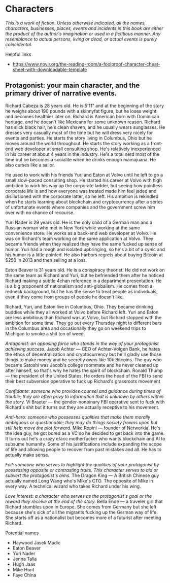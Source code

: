 # Characters
*This is a work of fiction. Unless otherwise indicated, all the names, characters, businesses, places, events and incidents in this book are either the product of the author's imagination or used in a fictitious manner. Any resemblance to actual persons, living or dead, or actual events is purely coincidental.*

Helpful links
* https://www.novlr.org/the-reading-room/a-foolproof-character-cheat-sheet-with-downloadable-template

## Protagonist: your main character, and the primary driver of narrative events.
Richard Cabeza is 28 years old. He is 5'11" and at the beginning of the story he weighs about 190 pounds with a skinnyfat figure, but he loses weight and becomes healthier later on. Richard is American born with Dominican heritage, and he doesn't like Mexicans for some unknown reason. Richard has slick black hair, he's clean shaven, and he usually wears sunglasses. He dresses very casually most of the time but he will dress very nicely for events and parties. He starts the story living in Columbus, Ohio but he moves around the world throughout. He starts the story working as a front-end web developer at small consulting shop. He's relatively inexperienced in his career at about 4 years in the industry. He's a total nerd most of the time but he becomes a socialite when he drinks enough mamajuana. He also curses like a sailor.

He used to work with his friends Yuri and Eaton at Volvo until he left to go a small slow-paced consulting shop. He started his career at Volvo with high ambition to work his way up the corporate ladder, but seeing how pointless corporate life is and how everyone was treated made him feel jaded and disillusioned with the corporate latter, so he left. His ambition is rekindled when he starts learning about blockchain and cryptocurrency after a series of unfortunate events where companies and the government screw him over with no chance of recourse.

Yuri Nader is 29 years old. He is the only child of a German man and a Russian woman who met in New York while working at the same convenience store. He works as a back-end web developer at Volvo. He was on Richard's team working on the same application at Volvo. They became friends when they realized they have the same fucked up sense of humor. Yuri had a rough and isolated upbringing, so he's a bit of a cynic and his humor is a little pointed. He also harbors regrets about buying Bitcoin at $250 in 2013 and then selling at a loss.

Eaton Beaver is 31 years old. He is a conspiracy theorist. He did not work on the same team as Richard and Yuri, but he befriended them after he noticed Richard making a subtle 4chan reference in a department presentation. He is a big proponent of nationalism and anti-globalism. He comes from a redneck background, but he has the sense to treat people as individuals, even if they come from groups of people he doesn't like. 

Richard, Yuri, and Eaton live in Columbus, Ohio. They became drinking buddies while they all worked at Volvo before Richard left. Yuri and Eaton are less ambitious than Richard was at Volvo, but Richard stopped with the ambition for some time. They go out every Thursday night to different bars in the Columbus area and occasionally they go on weekend trips to Michigan to smoke a shit ton of weed. 

*Antagonist: an opposing force who stands in the way of your protagonist achieving success.*
Jacob Achter — CEO of Achter-Volgen Bank, he hates the ethos of decentralization and cryptocurrency but he'll gladly use those things to make money and he secretly owns like 10k Bitcoins. The guy who became Satoshi was Jacob's college roommate and he never cleaned up after himself, so that's why he hates the spirit of blockchain. 
Ronald Thump — the president of the United States. He orders the head of the FBI to send their best subversion operative to fuck up Richard's grassroots movement
<!-- Antoine Gonzalez — the secretary general of the United Nations. We'll make him the ultimate bad guy advocating for the nation states to crush Richard's network state -->

*Confidante: someone who provides counsel and guidance during times of trouble; they are often privy to information that is unknown by others within the story.*
Vi Braeter — the gender-nonbinary FBI operative sent to fuck with Richard's shit but it turns out they are actually receptive to his movement. 

*Anti-hero: someone who possesses qualities that make them morally ambiguous or questionable; they may do things society frowns upon but still help move the plot forward.*
Mike Ropini — founder of Networkia. He's the idea guy, he got bored as a VC so he decided to get back into the game. It turns out he's a crazy e/acc motherfucker who wants blockchain and AI to subsume humanity. Some of his justifications include expanding the scope of life and allowing people to recover from past mistakes and all. He has to actually make sense. 

*Foil: someone who serves to highlight the qualities of your protagonist by possessing opposite or contrasting traits. This character serves to aid or subvert the protagonist's aims.*
The Dragon King — A British Chinese guy actually named Long Wang who's Mike's CTO. The opposite of Mike in every way.  A technical wizard who takes Richard under his wing.

*Love Interest: a character who serves as the protagonist's goal or the reward they receive at the end of the story.*
Bella Ende — a traveler girl that Richard stumbles upon in Europe. She comes from Germany but she left because she's sick of all the migrants fucking up the German way of life. She starts off as a nationalist but becomes more of a futurist after meeting Richard. 

Potential names
* Haywood Jasek Madic
* Eaton Beaver
* Yuri Nader
* Jenna Talia
* Hugh Jaas
* Mike Hunt
* Faye China
